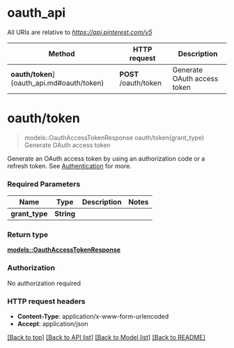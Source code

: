 # oauth_api

All URIs are relative to *https://api.pinterest.com/v5*

Method | HTTP request | Description
------------- | ------------- | -------------
**oauth/token**](oauth_api.md#oauth/token) | **POST** /oauth/token | Generate OAuth access token


# **oauth/token**
> models::OauthAccessTokenResponse oauth/token(grant_type)
Generate OAuth access token

Generate an OAuth access token by using an authorization code or a refresh token.  See <a href='/docs/api/v5/#tag/Authentication'>Authentication</a> for more.

### Required Parameters

Name | Type | Description  | Notes
------------- | ------------- | ------------- | -------------
  **grant_type** | **String**|  | 

### Return type

[**models::OauthAccessTokenResponse**](OauthAccessTokenResponse.md)

### Authorization

No authorization required

### HTTP request headers

 - **Content-Type**: application/x-www-form-urlencoded
 - **Accept**: application/json

[[Back to top]](#) [[Back to API list]](../README.md#documentation-for-api-endpoints) [[Back to Model list]](../README.md#documentation-for-models) [[Back to README]](../README.md)

